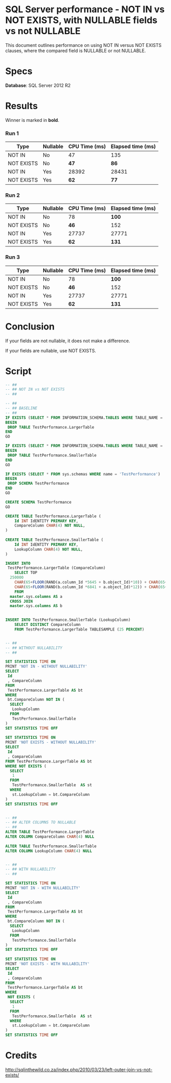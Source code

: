 # SQL Server performance - NOT IN vs NOT EXISTS, with NULLABLE fields vs not NULLABLE

This document outlines performance on using NOT IN versus NOT EXISTS clauses, where the compared field is NULLABLE or not NULLABLE.

# Specs

**Database**: SQL Server 2012 R2

# Results

Winner is marked in **bold**.

### Run 1

| Type       | Nullable | CPU Time (ms) | Elapsed time (ms) |
|------------|----------|---------------|-------------------|
| NOT IN     | No       | 47            | 135               |
| NOT EXISTS | No       | **47**            | **86**                |
| NOT IN     | Yes      | 28392         | 28431             |
| NOT EXISTS | Yes      | **62**            | **77**                |

### Run 2

| Type       | Nullable | CPU Time (ms) | Elapsed time (ms) |
|------------|----------|---------------|-------------------|
| NOT IN     | No       | 78            | **100**               |
| NOT EXISTS | No       | **46**            | 152               |
| NOT IN     | Yes      | 27737         | 27771             |
| NOT EXISTS | Yes      | **62**            | **131**               |

### Run 3

| Type       | Nullable | CPU Time (ms) | Elapsed time (ms) |
|------------|----------|---------------|-------------------|
| NOT IN     | No       | 78            | **100**               |
| NOT EXISTS | No       | **46**            | 152               |
| NOT IN     | Yes      | 27737         | 27771             |
| NOT EXISTS | Yes      | **62**            | **131**               |

# Conclusion

If your fields are not nullable, it does not make a difference.

If your fields are nullable, use NOT EXISTS.

# Script

```sql
-- ##
-- ## NOT IN vs NOT EXISTS
-- ##

-- ##
-- ## BASELINE
-- ##
IF EXISTS (SELECT * FROM INFORMATION_SCHEMA.TABLES WHERE TABLE_NAME = 'LargerTable' AND TABLE_SCHEMA = 'TestPerformance')
BEGIN
 DROP TABLE TestPerformance.LargerTable
END
GO

IF EXISTS (SELECT * FROM INFORMATION_SCHEMA.TABLES WHERE TABLE_NAME = 'SmallerTable' AND TABLE_SCHEMA = 'TestPerformance')
BEGIN
 DROP TABLE TestPerformance.SmallerTable
END
GO

IF EXISTS (SELECT * FROM sys.schemas WHERE name = 'TestPerformance')
BEGIN
 DROP SCHEMA TestPerformance 
END
GO

CREATE SCHEMA TestPerformance
GO

CREATE TABLE TestPerformance.LargerTable (
	Id INT IdENTITY PRIMARY KEY,
	CompareColumn CHAR(4) NOT NULL,
)
 
CREATE TABLE TestPerformance.SmallerTable (
	Id INT IdENTITY PRIMARY KEY,
	LookupColumn CHAR(4) NOT NULL,
)

INSERT INTO 
 TestPerformance.LargerTable (CompareColumn)
	SELECT TOP 
  250000
	CHAR(65+FLOOR(RAND(a.column_Id *5645 + b.object_Id)*10)) + CHAR(65+FLOOR(RAND(b.column_Id *3784 + b.object_Id)*12)) +
	CHAR(65+FLOOR(RAND(b.column_Id *6841 + a.object_Id)*12)) + CHAR(65+FLOOR(RAND(a.column_Id *7544 + b.object_Id)*8))
	FROM 
  master.sys.columns AS a 
  CROSS JOIN 
  master.sys.columns AS b
 

INSERT INTO TestPerformance.SmallerTable (LookupColumn)
	SELECT DISTINCT CompareColumn
	FROM TestPerformance.LargerTable TABLESAMPLE (25 PERCENT)


-- ##
-- ## WITHOUT NULLABILITY
-- ##

SET STATISTICS TIME ON
PRINT 'NOT IN - WITHOUT NULLABILITY'
SELECT 
 Id
 , CompareColumn 
FROM 
 TestPerformance.LargerTable AS bt
WHERE 
 bt.CompareColumn NOT IN (
  SELECT 
   LookupColumn 
  FROM 
   TestPerformance.SmallerTable
)
SET STATISTICS TIME OFF
 
SET STATISTICS TIME ON
PRINT 'NOT EXISTS - WITHOUT NULLABILITY'
SELECT 
 Id
 , CompareColumn
FROM TestPerformance.LargerTable AS bt
WHERE NOT EXISTS (
  SELECT 
   1
  FROM 
   TestPerformance.SmallerTable  AS st
  WHERE 
   st.LookupColumn = bt.CompareColumn
)
SET STATISTICS TIME OFF


-- ##
-- ## ALTER COLUMNS TO NULLABLE
-- ##
ALTER TABLE TestPerformance.LargerTable
ALTER COLUMN CompareColumn CHAR(4) NULL
 
ALTER TABLE TestPerformance.SmallerTable
ALTER COLUMN LookupColumn CHAR(4) NULL


-- ##
-- ## WITH NULLABILITY
-- ##

SET STATISTICS TIME ON
PRINT 'NOT IN - WITH NULLABILITY'
SELECT 
 Id
 , CompareColumn 
FROM 
 TestPerformance.LargerTable AS bt
WHERE 
 bt.CompareColumn NOT IN (
  SELECT 
   LookupColumn 
  FROM 
   TestPerformance.SmallerTable
)
SET STATISTICS TIME OFF
 
SET STATISTICS TIME ON
PRINT 'NOT EXISTS - WITH NULLABILITY'
SELECT 
 Id
 , CompareColumn
FROM 
 TestPerformance.LargerTable AS bt
WHERE 
 NOT EXISTS (
  SELECT 
   1
  FROM 
   TestPerformance.SmallerTable  AS st
  WHERE 
   st.LookupColumn = bt.CompareColumn
)
SET STATISTICS TIME OFF
```

# Credits

http://sqlinthewild.co.za/index.php/2010/03/23/left-outer-join-vs-not-exists/
